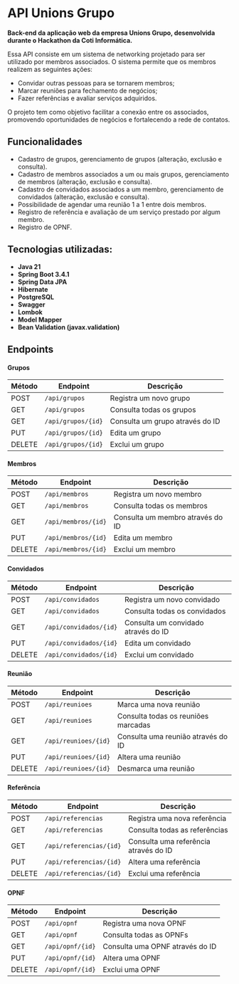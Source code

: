 # API Unions Grupo
**Back-end da aplicação web da empresa Unions Grupo, desenvolvida durante o Hackathon da Coti Informática.**

Essa API consiste em um sistema de networking projetado para ser utilizado por membros associados. O sistema permite que os membros realizem as seguintes ações:

* Convidar outras pessoas para se tornarem membros;
* Marcar reuniões para fechamento de negócios;
* Fazer referências e avaliar serviços adquiridos.

O projeto tem como objetivo facilitar a conexão entre os associados, promovendo oportunidades de negócios e fortalecendo a rede de contatos.

## Funcionalidades
- Cadastro de grupos, gerenciamento de grupos (alteração, exclusão e consulta).
- Cadastro de membros associados a um ou mais grupos, gerenciamento de membros (alteração, exclusão e consulta).
- Cadastro de convidados associados a um membro, gerenciamento de convidados (alteração, exclusão e consulta).
- Possibilidade de agendar uma reunião 1 a 1 entre dois membros.
- Registro de referência e avaliação de um serviço prestado por algum membro.
- Registro de OPNF.

## Tecnologias utilizadas:
- **Java 21**
- **Spring Boot 3.4.1**
- **Spring Data JPA**
- **Hibernate**
- **PostgreSQL**
- **Swagger**
- **Lombok**
- **Model Mapper**
- **Bean Validation (javax.validation)**

## Endpoints
#### Grupos
| Método | Endpoint             | Descrição                       |
|--------|----------------------|---------------------------------|
| POST   | `/api/grupos`        | Registra um novo grupo          |
| GET    | `/api/grupos`        | Consulta todas os grupos        |
| GET    | `/api/grupos/{id}`   | Consulta um grupo através do ID |
| PUT    | `/api/grupos/{id}`   | Edita um grupo                  |
| DELETE | `/api/grupos/{id}`   | Exclui um grupo                 |

#### Membros
| Método | Endpoint              | Descrição                        |
|--------|-----------------------|----------------------------------|
| POST   | `/api/membros`        | Registra um novo membro          |
| GET    | `/api/membros`        | Consulta todas os membros        |
| GET    | `/api/membros/{id}`   | Consulta um membro através do ID |
| PUT    | `/api/membros/{id}`   | Edita um membro                  |
| DELETE | `/api/membros/{id}`   | Exclui um membro                 |

#### Convidados
| Método | Endpoint                 | Descrição                           |
|--------|--------------------------|-------------------------------------|
| POST   | `/api/convidados`        | Registra um novo convidado          |
| GET    | `/api/convidados`        | Consulta todas os convidados        |
| GET    | `/api/convidados/{id}`   | Consulta um convidado através do ID |
| PUT    | `/api/convidados/{id}`   | Edita um convidado                  |
| DELETE | `/api/convidados/{id}`   | Exclui um convidado                 |

#### Reunião
| Método | Endpoint               | Descrição                           |
|--------|------------------------|-------------------------------------|
| POST   | `/api/reunioes`        | Marca uma nova reunião              |
| GET    | `/api/reunioes`        | Consulta todas os reuniões marcadas |
| GET    | `/api/reunioes/{id}`   | Consulta uma reunião através do ID  |
| PUT    | `/api/reunioes/{id}`   | Altera uma reunião                  |
| DELETE | `/api/reunioes/{id}`   | Desmarca uma reunião                |

#### Referência
| Método | Endpoint                  | Descrição                             |
|--------|---------------------------|---------------------------------------|
| POST   | `/api/referencias`        | Registra uma nova referência          |
| GET    | `/api/referencias`        | Consulta todas as referências         |
| GET    | `/api/referencias/{id}`   | Consulta uma referência através do ID |
| PUT    | `/api/referencias/{id}`   | Altera uma referência                 |
| DELETE | `/api/referencias/{id}`   | Exclui uma referência                 |

#### OPNF
| Método | Endpoint           | Descrição                       |
|--------|--------------------|---------------------------------|
| POST   | `/api/opnf`        | Registra uma nova OPNF          |
| GET    | `/api/opnf`        | Consulta todas as OPNFs         |
| GET    | `/api/opnf/{id}`   | Consulta uma OPNF através do ID |
| PUT    | `/api/opnf/{id}`   | Altera uma OPNF                 |
| DELETE | `/api/opnf/{id}`   | Exclui uma OPNF                 |
